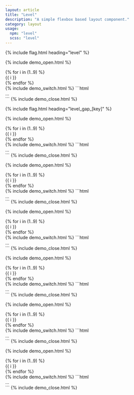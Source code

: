 ```yaml
---
layout: article
title: "Level"
description: "A simple flexbox based layout component."
category: layout
usage:
  npm: "level"
  scss: "level"
---
```


{% include flag.html heading="level" %}

{% include demo_open.html %}
<div class="level">
  {% for i in (1..9) %}
    <div class="box">{{ i }}</div>
  {% endfor %}
</div>
{% include demo_switch.html %}
```html
<div class="level">...</div>
```
{% include demo_close.html %}

{% include flag.html heading="level_gap_[key]" %}

{% include demo_open.html %}
<div class="level level_gap_none">
  {% for i in (1..9) %}
    <div class="box">{{ i }}</div>
  {% endfor %}
</div>
{% include demo_switch.html %}
```html
<div class="level level_gap_none">...</div>
```
{% include demo_close.html %}

{% include demo_open.html %}
<div class="level level_gap_xs">
  {% for i in (1..9) %}
    <div class="box">{{ i }}</div>
  {% endfor %}
</div>
{% include demo_switch.html %}
```html
<div class="level level_gap_xs">...</div>
```
{% include demo_close.html %}

{% include demo_open.html %}
<div class="level level_gap_sm">
  {% for i in (1..9) %}
    <div class="box">{{ i }}</div>
  {% endfor %}
</div>
{% include demo_switch.html %}
```html
<div class="level level_gap_sm">...</div>
```
{% include demo_close.html %}

{% include demo_open.html %}
<div class="level level_gap_md">
  {% for i in (1..9) %}
    <div class="box">{{ i }}</div>
  {% endfor %}
</div>
{% include demo_switch.html %}
```html
<div class="level level_gap_md">...</div>
```
{% include demo_close.html %}

{% include demo_open.html %}
<div class="level level_gap_lg">
  {% for i in (1..9) %}
    <div class="box">{{ i }}</div>
  {% endfor %}
</div>
{% include demo_switch.html %}
```html
<div class="level level_gap_lg">...</div>
```
{% include demo_close.html %}

{% include demo_open.html %}
<div class="level level_gap_xl">
  {% for i in (1..9) %}
    <div class="box">{{ i }}</div>
  {% endfor %}
</div>
{% include demo_switch.html %}
```html
<div class="level level_gap_xl">...</div>
```
{% include demo_close.html %}
